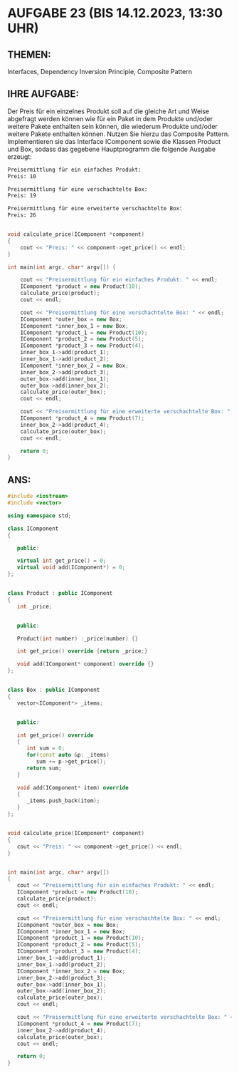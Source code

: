 # AUFGABE 23 (BIS 14.12.2023, 13:30 UHR)

## THEMEN:

Interfaces, Dependency Inversion Principle, Composite Pattern

## IHRE AUFGABE:

Der Preis für ein einzelnes Produkt soll auf die gleiche Art und Weise abgefragt werden können wie für ein Paket in dem Produkte und/oder weitere Pakete enthalten sein können, die wiederum Produkte und/oder weitere Pakete enthalten können. Nutzen Sie hierzu das Composite Pattern. Implementieren sie das Interface IComponent sowie die Klassen Product und Box, sodass das gegebene Hauptprogramm die folgende Ausgabe erzeugt:

```bash
Preisermittlung für ein einfaches Produkt:
Preis: 10

Preisermittlung für eine verschachtelte Box:
Preis: 19

Preisermittlung für eine erweiterte verschachtelte Box:
Preis: 26

```

```cpp

void calculate_price(IComponent *component)
{
    cout << "Preis: " << component->get_price() << endl;
}

int main(int argc, char* argv[]) {

    cout << "Preisermittlung für ein einfaches Produkt: " << endl;
    IComponent *product = new Product(10);
    calculate_price(product);
    cout << endl;

    cout << "Preisermittlung für eine verschachtelte Box: " << endl;
    IComponent *outer_box = new Box;
    IComponent *inner_box_1 = new Box;
    IComponent *product_1 = new Product(10);
    IComponent *product_2 = new Product(5);
    IComponent *product_3 = new Product(4);
    inner_box_1->add(product_1);
    inner_box_1->add(product_2);
    IComponent *inner_box_2 = new Box;
    inner_box_2->add(product_3);
    outer_box->add(inner_box_1);
    outer_box->add(inner_box_2);
    calculate_price(outer_box);
    cout << endl;

    cout << "Preisermittlung für eine erweiterte verschachtelte Box: " << endl;
    IComponent *product_4 = new Product(7);
    inner_box_2->add(product_4);
    calculate_price(outer_box);
    cout << endl;

    return 0;
}


```

## ANS:

```cpp
#include <iostream>
#include <vector>

using namespace std;

class IComponent
{

   public:

   virtual int get_price() = 0;
   virtual void add(IComponent*) = 0;
};


class Product : public IComponent
{
   int _price;


   public:

   Product(int number) :_price(number) {}

   int get_price() override {return _price;}

   void add(IComponent* component) override {}
};


class Box : public IComponent
{
   vector<IComponent*> _items;


   public:

   int get_price() override
   {
      int sum = 0;
      for(const auto &p: _items)
         sum += p->get_price();
      return sum;
   }

   void add(IComponent* item) override
   {
      _items.push_back(item);
   }
};


void calculate_price(IComponent* component)
{
   cout << "Preis: " << component->get_price() << endl;
}


int main(int argc, char* argv[])
{
   cout << "Preisermittlung für ein einfaches Produkt: " << endl;
   IComponent *product = new Product(10);
   calculate_price(product);
   cout << endl;

   cout << "Preisermittlung für eine verschachtelte Box: " << endl;
   IComponent *outer_box = new Box;
   IComponent *inner_box_1 = new Box;
   IComponent *product_1 = new Product(10);
   IComponent *product_2 = new Product(5);
   IComponent *product_3 = new Product(4);
   inner_box_1->add(product_1);
   inner_box_1->add(product_2);
   IComponent *inner_box_2 = new Box;
   inner_box_2->add(product_3);
   outer_box->add(inner_box_1);
   outer_box->add(inner_box_2);
   calculate_price(outer_box);
   cout << endl;

   cout << "Preisermittlung für eine erweiterte verschachtelte Box: " << endl;
   IComponent *product_4 = new Product(7);
   inner_box_2->add(product_4);
   calculate_price(outer_box);
   cout << endl;

   return 0;
}


```

